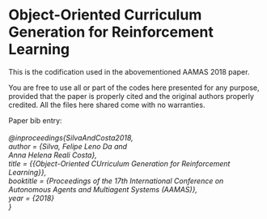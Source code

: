 # Object-Oriented Curriculum Generation for Reinforcement Learning

This is the codification used in the abovementioned AAMAS 2018 paper.

You are free to use all or part of the codes here presented for any purpose, provided that the paper is properly cited and the original authors properly credited. All the files here shared come with no warranties.

Paper bib entry: <br><br>
<i>
 @inproceedings{SilvaAndCosta2018,<br>
  author    = {Silva, Felipe Leno Da and <br>
  			       Anna Helena Reali Costa},<br>
  title     = {{Object-Oriented CUrriculum Generation for Reinforcement Learning}},<br>
  booktitle = {Proceedings of the 17th International Conference on Autonomous Agents and Multiagent Systems (AAMAS)},<br>
    year      = {2018}<br>
 }
 </i>
 <br><br>

